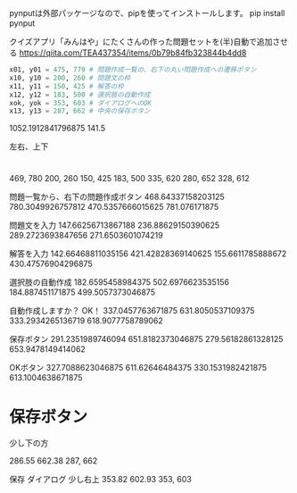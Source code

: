 pynputは外部パッケージなので、pipを使ってインストールします。
pip install pynput

クイズアプリ「みんはや」にたくさんの作った問題セットを(半)自動で追加させる
https://qiita.com/TEA437354/items/0b79b84fb323844b4dd8

```python
x01, y01 = 475, 779 # 問題作成一覧の、右下の丸い問題作成への遷移ボタン
x10, y10 = 200, 260 # 問題文の枠
x11, y11 = 150, 425 # 解答の枠
x12, y12 = 183, 500 # 選択肢の自動作成
xok, yok = 353, 603 # ダイアログへのOK
x13, y13 = 287, 662 # 中央の保存ボタン
```

1052.1912841796875 141.5

左右、上下

#

469, 780
200, 260
150, 425
183, 500
335, 620
280, 652
328, 612


問題一覧から、右下の問題作成ボタン
468.64337158203125 780.3049926757812
470.5357666015625 781.076171875

問題文を入力
147.66256713867188 236.88629150390625
289.2723693847656 271.6503601074219

解答を入力
142.66468811035156 421.42828369140625
155.6611785888672 430.47576904296875

選択肢の自動作成
182.6595458984375 502.6976623535156
184.887451171875 499.5057373046875

自動作成しますか？ OK！
337.0457763671875 631.8050537109375
333.2934265136719 618.9077758789062

保存ボタン
291.2351989746094 651.8182373046875
279.56182861328125 653.9478149414062

OKボタン
327.7088623046875 611.62646484375
330.1531982421875 613.1004638671875

# 保存ボタン
少し下の方

286.55 662.38
287, 662

保存 ダイアログ 少し右上
353.82 602.93
353, 603
